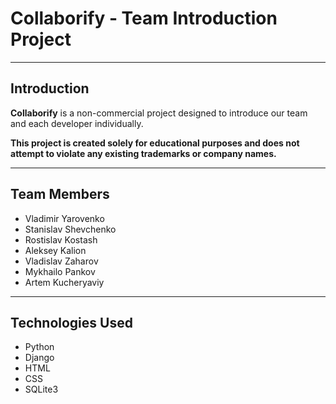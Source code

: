 # Collaborify - Team Introduction Project

---

## Introduction

**Collaborify** is a non-commercial project designed to introduce our team and each developer individually.

**This project is created solely for educational purposes and does not attempt to violate any existing trademarks or company names.**

---

## Team Members

- Vladimir Yarovenko
- Stanislav Shevchenko
- Rostislav Kostash
- Aleksey Kalion
- Vladislav Zaharov
- Mykhailo Pankov
- Artem Kucheryaviy

---

## Technologies Used

- Python
- Django
- HTML
- CSS
- SQLite3
